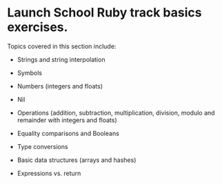 # Launch School Ruby track basics exercises.

Topics covered in this section include:

- Strings and string interpolation

- Symbols

- Numbers (integers and floats) 

- Nil 

- Operations (addition, subtraction, multiplication, division, modulo and remainder with integers and floats)

- Equality comparisons and Booleans

- Type conversions 

- Basic data structures (arrays and hashes)

- Expressions vs. return
